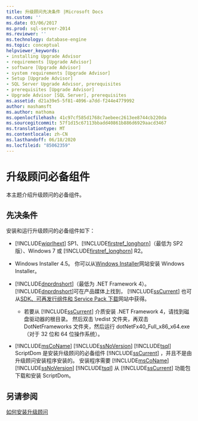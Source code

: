 ```yaml
---
title: 升级顾问先决条件 |Microsoft Docs
ms.custom: ''
ms.date: 03/06/2017
ms.prod: sql-server-2014
ms.reviewer: ''
ms.technology: database-engine
ms.topic: conceptual
helpviewer_keywords:
- installing Upgrade Advisor
- requirements [Upgrade Advisor]
- software [Upgrade Advisor]
- system requirements [Upgrade Advisor]
- Setup [Upgrade Advisor]
- SQL Server Upgrade Advisor, prerequisites
- prerequisites [Upgrade Advisor]
- Upgrade Advisor [SQL Server], prerequisites
ms.assetid: d21a39e5-5f81-4096-a7dd-f244e4779992
author: mashamsft
ms.author: mathoma
ms.openlocfilehash: 41c97cf585d1768c7aebeec2613ee8744cb220da
ms.sourcegitcommit: 57f1d15c67113bbadd40861b886d6929aacd3467
ms.translationtype: MT
ms.contentlocale: zh-CN
ms.lasthandoff: 06/18/2020
ms.locfileid: "85062359"
---
```

# <a name="upgrade-advisor-prerequisites"></a>升级顾问必备组件
  本主题介绍升级顾问的必备组件。  
  
## <a name="prerequisites"></a>先决条件  
 安装和运行升级顾问的必备组件如下：  
  
-   [!INCLUDE[wiprlhext](../../includes/wiprlhext-md.md)] SP1、[!INCLUDE[firstref_longhorn](../../includes/firstref-longhorn-md.md)]（最低为 SP2 版）、Windows 7 或 [!INCLUDE[firstref_longhorn](../../includes/firstref-longhorn-md.md)] R2。  
  
-   Windows Installer 4.5。 你可以从[Windows Installer](https://www.microsoft.com/download/details.aspx?id=8483)网站安装 Windows Installer。  
  
-   [!INCLUDE[dnprdnshort](../../includes/dnprdnshort-md.md)]（最低为 .NET Framework 4）。 [!INCLUDE[dnprdnshort](../../includes/dnprdnshort-md.md)]可在产品媒体上找到， [!INCLUDE[ssCurrent](../../includes/sscurrent-md.md)] 也可从[SDK、可再发行组件和 Service Pack 下载](https://go.microsoft.com/fwlink/?LinkId=48882)网站中获得。  
  
    -   若要从 [!INCLUDE[ssCurrent](../../includes/sscurrent-md.md)] 介质安装 .NET Framework 4，请找到磁盘驱动器的根目录。 然后双击 \redist 文件夹，再双击 DotNetFrameworks 文件夹，然后运行 dotNetFx40_Full_x86_x64.exe（对于 32 位和 64 位操作系统）。  
  
-   [!INCLUDE[msCoName](../../includes/msconame-md.md)] [!INCLUDE[ssNoVersion](../../includes/ssnoversion-md.md)] [!INCLUDE[tsql](../../includes/tsql-md.md)] ScriptDom 是安装升级顾问的必备组件 [!INCLUDE[ssCurrent](../../includes/sscurrent-md.md)] ，并且不是由升级顾问安装程序安装的。 安装程序需要 [!INCLUDE[msCoName](../../includes/msconame-md.md)] [!INCLUDE[ssNoVersion](../../includes/ssnoversion-md.md)] [!INCLUDE[tsql](../../includes/tsql-md.md)] 从 [!INCLUDE[ssCurrent](../../includes/sscurrent-md.md)] 功能包下载和安装 ScriptDom。  
  
## <a name="see-also"></a>另请参阅  
 [如何安装升级顾问](../../../2014/sql-server/install/how-to-install-upgrade-advisor.md)  
  
  
